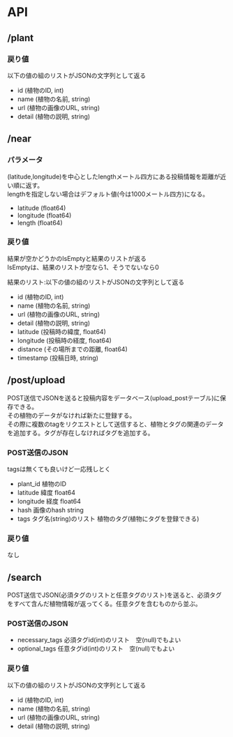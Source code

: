 # API

## /plant
### 戻り値
以下の値の組のリストがJSONの文字列として返る
- id (植物のID, int)
- name (植物の名前, string)
- url (植物の画像のURL, string)
- detail (植物の説明, string)

## /near
### パラメータ
(latitude,longitude)を中心としたlengthメートル四方にある投稿情報を距離が近い順に返す。  
lengthを指定しない場合はデフォルト値(今は1000メートル四方)になる。
- latitude (float64)
- longitude (float64)
- length (float64)

### 戻り値
結果が空かどうかのIsEmptyと結果のリストが返る  
IsEmptyは、結果のリストが空なら1、そうでないなら0  

結果のリスト:以下の値の組のリストがJSONの文字列として返る
- id (植物のID, int)
- name (植物の名前, string)
- url (植物の画像のURL, string)
- detail (植物の説明, string)
- latitude (投稿時の緯度, float64)
- longitude (投稿時の経度, float64)
- distance (その場所までの距離, float64)
- timestamp (投稿日時, string)

## /post/upload
POST送信でJSONを送ると投稿内容をデータベース(upload_postテーブル)に保存できる。  
その植物のデータがなければ新たに登録する。  
その際に複数のtagをリクエストとして送信すると、植物とタグの関連のデータを追加する。タグが存在しなければタグを追加する。  

### POST送信のJSON
tagsは無くても良いけど一応残しとく
- plant_id 植物のID
- latitude 緯度 float64
- longitude 経度 float64
- hash 画像のhash string
- tags タグ名(string)のリスト 植物のタグ(植物にタグを登録できる)

### 戻り値
なし

## /search
POST送信でJSON(必須タグのリストと任意タグのリスト)を送ると、必須タグをすべて含んだ植物情報が返ってくる。任意タグを含むものから並ぶ。

### POST送信のJSON
- necessary_tags 必須タグid(int)のリスト　空(null)でもよい
- optional_tags 任意タグid(int)のリスト　空(null)でもよい

### 戻り値
以下の値の組のリストがJSONの文字列として返る
- id (植物のID, int)
- name (植物の名前, string)
- url (植物の画像のURL, string)
- detail (植物の説明, string)